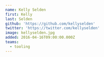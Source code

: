 ```yaml
---
name: Kelly Selden
first: Kelly
last: Selden
github: 'https://github.com/kellyselden'
twitter: 'https://twitter.com/kellyselden'
image: kellyselden.jpg
added: 2016-04-16T09:00:00.000Z
teams:
  - tooling
---
```

